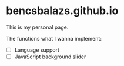 # bencsbalazs.github.io

This is my personal page.

The functions what I wanna implement:
- [ ] Language support
- [ ] JavaScript background slider
